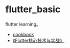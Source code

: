 # flutter_basic

flutter learning。

- [cookbook](https://flutterchina.club/cookbook/)
- [《Flutter核心技术与实战》](https://time.geekbang.org/column/article/104040)
